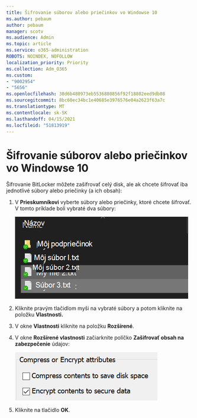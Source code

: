 ```yaml
---
title: Šifrovanie súborov alebo priečinkov vo Windowse 10
ms.author: pebaum
author: pebaum
manager: scotv
ms.audience: Admin
ms.topic: article
ms.service: o365-administration
ROBOTS: NOINDEX, NOFOLLOW
localization_priority: Priority
ms.collection: Adm_O365
ms.custom:
- "9002954"
- "5656"
ms.openlocfilehash: 38d6b480973eb5536880856f92f18802eed9db08
ms.sourcegitcommit: 8bc60ec34bc1e40685e3976576e04a2623f63a7c
ms.translationtype: MT
ms.contentlocale: sk-SK
ms.lasthandoff: 04/15/2021
ms.locfileid: "51813919"
---
```

# <a name="encrypt-files-or-folder-in-windows-10"></a>Šifrovanie súborov alebo priečinkov vo Windowse 10

Šifrovanie BitLocker môžete zašifrovať celý disk, ale ak chcete šifrovať iba jednotlivé súbory alebo priečinky (a ich obsah):

1. V **Prieskumníkovi** vyberte súbory alebo priečinky, ktoré chcete šifrovať. V tomto príklade boli vybraté dva súbory:

    ![Výber súborov alebo priečinkov na šifrovanie](media/select-for-encrypting.png)

2. Kliknite pravým tlačidlom myši na vybraté súbory a potom kliknite na položku **Vlastnosti.**

3. V okne **Vlastnosti** kliknite na položku **Rozšírené**.

4. V okne **Rozšírené vlastnosti** začiarknite políčko **Zašifrovať obsah na zabezpečenie** údajov:

    ![Šifrovanie obsahu](media/encrypt-contents.png)

5. Kliknite na tlačidlo **OK**.
